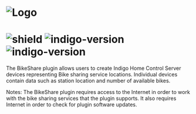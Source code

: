 # ![Logo](https://github.com/DaveL17/BikeShare/wiki/img/img_bike_share_logo.png)
# ![shield](https://img.shields.io/github/release/DaveL17/BikeShare.svg) ![indigo-version](https://img.shields.io/badge/Indigo-7.0-blueviolet.svg) ![indigo-version](https://img.shields.io/badge/Python-2.7-darkgreen.svg)

The BikeShare plugin allows users to create Indigo Home Control Server 
devices representing Bike sharing service locations. Individual 
devices contain data such as station location and number of available 
bikes.

Notes: The BikeShare plugin requires access to the Internet in order 
to work with the bike sharing services that the plugin supports. It 
also requires Internet in order to check for plugin software 
updates.
